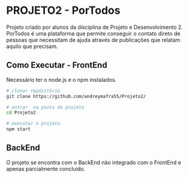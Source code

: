 # **PROJETO2 - PorTodos**

Projeto criado por alunos da disciplina de Projeto e Desenvolvimento 2.
PorTodos é uma plataforma que permite conseguir o contato direto de pessoas que necessitam de ajuda através de publicações que relatam aquilo que precisam.


## Como Executar - FrontEnd 

Necessário ter o node.js e o npm instalados. 

```bash
# clonar repósitório
git clone https://github.com/andreymafra55/Projeto2/

# entrar  na pasta do projeto
cd Projeto2

# executar o projeto 
npm start
```

## BackEnd

O projeto se encontra com o BackEnd não integrado com o FrontEnd e apenas parcialmente concluído.
